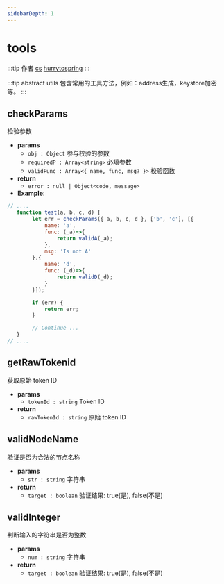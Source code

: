 ```yaml
---
sidebarDepth: 1
---
```


# tools

:::tip 作者
[cs](https://github.com/lovelycs)
[hurrytospring](https://github.com/hurrytospring)
:::

:::tip abstract
utils 包含常用的工具方法，例如：address生成，keystore加密等。
:::  

## checkParams 
检验参数

- **params**
  - `obj : Object` 参与校验的参数
  - `requiredP : Array<string>` 必填参数
  - `validFunc : Array<{ name, func, msg? }>` 校验函数
- **return**
  - `error : null | Object<code, message>`
- **Example**:

```javascript
// ....
   function test(a, b, c, d) {
        let err = checkParams({ a, b, c, d }, ['b', 'c'], [{
            name: 'a',
            func: (_a)=>{
                return validA(_a);
            },
            msg: 'Is not A'
        },{
            name: 'd',
            func: (_d)=>{
                return validD(_d);
            }
        }]);

        if (err) {
            return err;
        }

        // Continue ...
   }
// ....
```  

## getRawTokenid
获取原始 token ID

- **params**
  - `tokenId : string` Token ID
- **return**
  - `rawTokenId : string` 原始 token ID

## validNodeName 
验证是否为合法的节点名称

- **params**
  - `str : string`  字符串
- **return**
  - `target : boolean` 验证结果: true(是), false(不是)
  
## validInteger
判断输入的字符串是否为整数

- **params**
  - `num : string`  字符串
- **return**
  - `target : boolean` 验证结果: true(是), false(不是)
